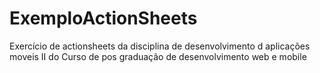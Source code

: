 # ExemploActionSheets
Exercício de actionsheets da disciplina de desenvolvimento d aplicações moveis II do Curso de pos graduação de desenvolvimento web e mobile
